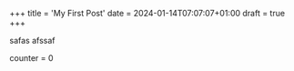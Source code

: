 +++
title = 'My First Post'
date = 2024-01-14T07:07:07+01:00
draft = true
+++

safas
afssaf

counter = 0